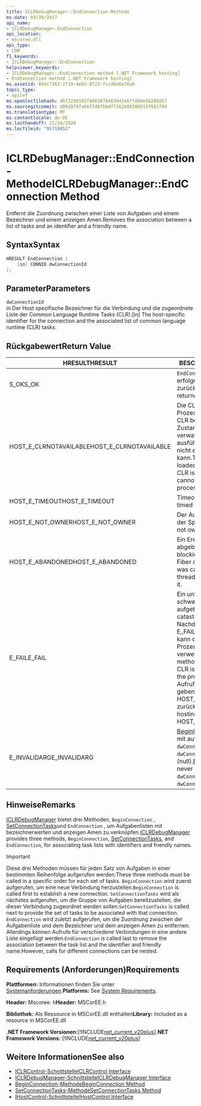 ```yaml
---
title: ICLRDebugManager::EndConnection-Methode
ms.date: 03/30/2017
api_name:
- ICLRDebugManager.EndConnection
api_location:
- mscoree.dll
api_type:
- COM
f1_keywords:
- ICLRDebugManager::EndConnection
helpviewer_keywords:
- ICLRDebugManager::EndConnection method [.NET Framework hosting]
- EndConnection method [.NET Framework hosting]
ms.assetid: 89dc7363-2f29-4eb2-8f23-fccdda6a76a6
topic_type:
- apiref
ms.openlocfilehash: d6f22d6185f4063078463043a6ffd46e56289267
ms.sourcegitcommit: d8020797a6657d0fbbdff362b80300815f682f94
ms.translationtype: MT
ms.contentlocale: de-DE
ms.lasthandoff: 11/24/2020
ms.locfileid: "95719852"
---
```

# <a name="iclrdebugmanagerendconnection-method"></a><span data-ttu-id="adcf6-102">ICLRDebugManager::EndConnection-Methode</span><span class="sxs-lookup"><span data-stu-id="adcf6-102">ICLRDebugManager::EndConnection Method</span></span>

<span data-ttu-id="adcf6-103">Entfernt die Zuordnung zwischen einer Liste von Aufgaben und einem Bezeichner und einem anzeigen Amen.</span><span class="sxs-lookup"><span data-stu-id="adcf6-103">Removes the association between a list of tasks and an identifier and a friendly name.</span></span>  
  
## <a name="syntax"></a><span data-ttu-id="adcf6-104">Syntax</span><span class="sxs-lookup"><span data-stu-id="adcf6-104">Syntax</span></span>  
  
```cpp  
HRESULT EndConnection (  
    [in] CONNID dwConnectionId  
);  
```  
  
## <a name="parameters"></a><span data-ttu-id="adcf6-105">Parameter</span><span class="sxs-lookup"><span data-stu-id="adcf6-105">Parameters</span></span>  

 `dwConnectionId`  
 <span data-ttu-id="adcf6-106">in Der Host spezifische Bezeichner für die Verbindung und die zugeordnete Liste der Common Language Runtime Tasks (CLR).</span><span class="sxs-lookup"><span data-stu-id="adcf6-106">[in] The host-specific identifier for the connection and the associated list of common language runtime (CLR) tasks.</span></span>  
  
## <a name="return-value"></a><span data-ttu-id="adcf6-107">Rückgabewert</span><span class="sxs-lookup"><span data-stu-id="adcf6-107">Return Value</span></span>  
  
|<span data-ttu-id="adcf6-108">HRESULT</span><span class="sxs-lookup"><span data-stu-id="adcf6-108">HRESULT</span></span>|<span data-ttu-id="adcf6-109">BESCHREIBUNG</span><span class="sxs-lookup"><span data-stu-id="adcf6-109">Description</span></span>|  
|-------------|-----------------|  
|<span data-ttu-id="adcf6-110">S_OK</span><span class="sxs-lookup"><span data-stu-id="adcf6-110">S_OK</span></span>|<span data-ttu-id="adcf6-111">`EndConnection` wurde erfolgreich zurückgegeben.</span><span class="sxs-lookup"><span data-stu-id="adcf6-111">`EndConnection` returned successfully.</span></span>|  
|<span data-ttu-id="adcf6-112">HOST_E_CLRNOTAVAILABLE</span><span class="sxs-lookup"><span data-stu-id="adcf6-112">HOST_E_CLRNOTAVAILABLE</span></span>|<span data-ttu-id="adcf6-113">Die CLR wurde nicht in einen Prozess geladen, oder die CLR befindet sich in einem Zustand, in dem Sie verwalteten Code nicht ausführen oder den-Befehl nicht erfolgreich verarbeiten kann.</span><span class="sxs-lookup"><span data-stu-id="adcf6-113">The CLR has not been loaded into a process, or the CLR is in a state in which it cannot run managed code or process the call successfully.</span></span>|  
|<span data-ttu-id="adcf6-114">HOST_E_TIMEOUT</span><span class="sxs-lookup"><span data-stu-id="adcf6-114">HOST_E_TIMEOUT</span></span>|<span data-ttu-id="adcf6-115">Timeout des Aufrufes.</span><span class="sxs-lookup"><span data-stu-id="adcf6-115">The call timed out.</span></span>|  
|<span data-ttu-id="adcf6-116">HOST_E_NOT_OWNER</span><span class="sxs-lookup"><span data-stu-id="adcf6-116">HOST_E_NOT_OWNER</span></span>|<span data-ttu-id="adcf6-117">Der Aufrufer ist nicht Besitzer der Sperre.</span><span class="sxs-lookup"><span data-stu-id="adcf6-117">The caller does not own the lock.</span></span>|  
|<span data-ttu-id="adcf6-118">HOST_E_ABANDONED</span><span class="sxs-lookup"><span data-stu-id="adcf6-118">HOST_E_ABANDONED</span></span>|<span data-ttu-id="adcf6-119">Ein Ereignis wurde abgebrochen, während ein blockierter Thread oder eine Fiber darauf wartete.</span><span class="sxs-lookup"><span data-stu-id="adcf6-119">An event was canceled while a blocked thread or fiber was waiting on it.</span></span>|  
|<span data-ttu-id="adcf6-120">E_FAIL</span><span class="sxs-lookup"><span data-stu-id="adcf6-120">E_FAIL</span></span>|<span data-ttu-id="adcf6-121">Ein unbekannter schwerwiegender Fehler ist aufgetreten.</span><span class="sxs-lookup"><span data-stu-id="adcf6-121">An unknown catastrophic failure occurred.</span></span> <span data-ttu-id="adcf6-122">Nachdem eine Methode E_FAIL zurückgegeben hat, kann die CLR innerhalb des Prozesses nicht mehr verwendet werden.</span><span class="sxs-lookup"><span data-stu-id="adcf6-122">After a method returns E_FAIL, the CLR is no longer usable within the process.</span></span> <span data-ttu-id="adcf6-123">Nachfolgende Aufrufe von Hostingmethoden geben HOST_E_CLRNOTAVAILABLE zurück.</span><span class="sxs-lookup"><span data-stu-id="adcf6-123">Subsequent calls to hosting methods return HOST_E_CLRNOTAVAILABLE.</span></span>|  
|<span data-ttu-id="adcf6-124">E_INVALIDARG</span><span class="sxs-lookup"><span data-stu-id="adcf6-124">E_INVALIDARG</span></span>|<span data-ttu-id="adcf6-125">[BeginConnection](iclrdebugmanager-beginconnection-method.md) wurde nie mit aufgerufen `dwConnectionId` , oder `dwConnectionId` war 0 (null).</span><span class="sxs-lookup"><span data-stu-id="adcf6-125">[BeginConnection](iclrdebugmanager-beginconnection-method.md) was never called using `dwConnectionId`, or `dwConnectionId` was zero.</span></span>|  
  
## <a name="remarks"></a><span data-ttu-id="adcf6-126">Hinweise</span><span class="sxs-lookup"><span data-stu-id="adcf6-126">Remarks</span></span>  

 <span data-ttu-id="adcf6-127">[ICLRDebugManager](iclrdebugmanager-interface.md) bietet drei Methoden, `BeginConnection` , [SetConnectionTasks](iclrdebugmanager-setconnectiontasks-method.md)und `EndConnection` , um Aufgabenlisten mit bezeichnerwerten und anzeigen Amen zu verknüpfen.</span><span class="sxs-lookup"><span data-stu-id="adcf6-127">[ICLRDebugManager](iclrdebugmanager-interface.md) provides three methods, `BeginConnection`, [SetConnectionTasks](iclrdebugmanager-setconnectiontasks-method.md), and `EndConnection`, for associating task lists with identifiers and friendly names.</span></span>  
  
> [!IMPORTANT]
> <span data-ttu-id="adcf6-128">Diese drei Methoden müssen für jeden Satz von Aufgaben in einer bestimmten Reihenfolge aufgerufen werden.</span><span class="sxs-lookup"><span data-stu-id="adcf6-128">These three methods must be called in a specific order for each set of tasks.</span></span> <span data-ttu-id="adcf6-129">`BeginConnection` wird zuerst aufgerufen, um eine neue Verbindung herzustellen.</span><span class="sxs-lookup"><span data-stu-id="adcf6-129">`BeginConnection` is called first to establish a new connection.</span></span> <span data-ttu-id="adcf6-130">`SetConnectionTasks` wird als nächstes aufgerufen, um die Gruppe von Aufgaben bereitzustellen, die dieser Verbindung zugeordnet werden sollen.</span><span class="sxs-lookup"><span data-stu-id="adcf6-130">`SetConnectionTasks` is called next to provide the set of tasks to be associated with that connection.</span></span> <span data-ttu-id="adcf6-131">`EndConnection` wird zuletzt aufgerufen, um die Zuordnung zwischen der Aufgabenliste und dem Bezeichner und dem anzeigen Amen zu entfernen. Allerdings können Aufrufe für verschiedene Verbindungen in eine andere Liste eingefügt werden.</span><span class="sxs-lookup"><span data-stu-id="adcf6-131">`EndConnection` is called last to remove the association between the task list and the identifier and friendly name.However, calls for different connections can be nested.</span></span>  
  
## <a name="requirements"></a><span data-ttu-id="adcf6-132">Requirements (Anforderungen)</span><span class="sxs-lookup"><span data-stu-id="adcf6-132">Requirements</span></span>  

 <span data-ttu-id="adcf6-133">**Plattformen:** Informationen finden Sie unter [Systemanforderungen](../../get-started/system-requirements.md).</span><span class="sxs-lookup"><span data-stu-id="adcf6-133">**Platforms:** See [System Requirements](../../get-started/system-requirements.md).</span></span>  
  
 <span data-ttu-id="adcf6-134">**Header:** Mscoree. h</span><span class="sxs-lookup"><span data-stu-id="adcf6-134">**Header:** MSCorEE.h</span></span>  
  
 <span data-ttu-id="adcf6-135">**Bibliothek:** Als Ressource in MSCorEE.dll enthalten</span><span class="sxs-lookup"><span data-stu-id="adcf6-135">**Library:** Included as a resource in MSCorEE.dll</span></span>  
  
 <span data-ttu-id="adcf6-136">**.NET Framework Versionen:**[!INCLUDE[net_current_v20plus](../../../../includes/net-current-v20plus-md.md)]</span><span class="sxs-lookup"><span data-stu-id="adcf6-136">**.NET Framework Versions:** [!INCLUDE[net_current_v20plus](../../../../includes/net-current-v20plus-md.md)]</span></span>  
  
## <a name="see-also"></a><span data-ttu-id="adcf6-137">Weitere Informationen</span><span class="sxs-lookup"><span data-stu-id="adcf6-137">See also</span></span>

- [<span data-ttu-id="adcf6-138">ICLRControl-Schnittstelle</span><span class="sxs-lookup"><span data-stu-id="adcf6-138">ICLRControl Interface</span></span>](iclrcontrol-interface.md)
- [<span data-ttu-id="adcf6-139">ICLRDebugManager-Schnittstelle</span><span class="sxs-lookup"><span data-stu-id="adcf6-139">ICLRDebugManager Interface</span></span>](iclrdebugmanager-interface.md)
- [<span data-ttu-id="adcf6-140">BeginConnection-Methode</span><span class="sxs-lookup"><span data-stu-id="adcf6-140">BeginConnection Method</span></span>](iclrdebugmanager-beginconnection-method.md)
- [<span data-ttu-id="adcf6-141">SetConnectionTasks-Methode</span><span class="sxs-lookup"><span data-stu-id="adcf6-141">SetConnectionTasks Method</span></span>](iclrdebugmanager-setconnectiontasks-method.md)
- [<span data-ttu-id="adcf6-142">IHostControl-Schnittstelle</span><span class="sxs-lookup"><span data-stu-id="adcf6-142">IHostControl Interface</span></span>](ihostcontrol-interface.md)
